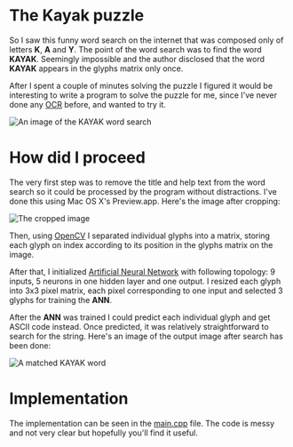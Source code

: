 The Kayak puzzle
================

So I saw this funny word search on the internet that was composed only of letters **K**, **A** and **Y**.
The point of the word search was to find the word **KAYAK**. Seemingly impossible and the author disclosed
that the word **KAYAK** appears in the glyphs matrix only once.

After I spent a couple of minutes solving the puzzle I figured it would be interesting to write
a program to solve the puzzle for me, since I've never done any [OCR](http://en.wikipedia.org/wiki/Optical_character_recognition) before, and wanted to try it.

![An image of the KAYAK word search](images/original.jpg "An image of the KAYAK word search")

How did I proceed
=================

The very first step was to remove the title and help text from the word search so it could be processed
by the program without distractions. I've done this using Mac OS X's Preview.app. Here's the image after cropping:

![The cropped image](images/clean.jpg "The cropped image")

Then, using [OpenCV](http://opencv.org/) I separated individual glyphs into a matrix, storing each glyph on index
according to its position in the glyphs matrix on the image.

After that, I initialized [Artificial Neural Network](http://en.wikipedia.org/wiki/Artificial_neural_network) with following topology: 9 inputs, 5 neurons in one hidden layer and one output. I resized each glyph into 3x3 pixel matrix, each pixel corresponding to one input and selected 3 glyphs for training the **ANN**.

After the **ANN** was trained I could predict each individual glyph and get ASCII code instead. Once predicted,
it was relatively straightforward to search for the string. Here's an image of the output image after search has been done:

![A matched KAYAK word](images/matched.jpg "A matched KAYAK word")

Implementation
==============

The implementation can be seen in the [main.cpp](main.cpp) file. The code is messy and not very clear but hopefully you'll find it useful.
